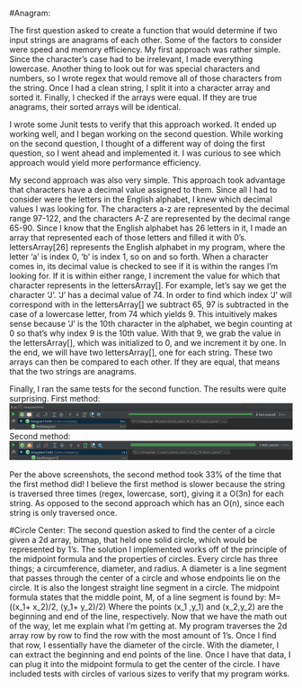 #Anagram:

The first question asked to create a function that would determine if two input strings are anagrams of each other. Some of the factors to consider were speed and memory efficiency. My first approach was rather simple. Since the character’s case had to be irrelevant, I made everything lowercase. Another thing to look out for was special characters and numbers, so I wrote regex that would remove all of those characters from the string. Once I had a clean string, I split it into a character array and sorted it. Finally, I checked if the arrays were equal. If they are true anagrams, their sorted arrays will be identical. 

I wrote some Junit tests to verify that this approach worked. It ended up working well, and I began working on the second question. While working on the second question, I thought of a different way of doing the first question, so I went ahead and implemented it. I was curious to see which approach would yield more performance efficiency. 

My second approach was also very simple. This approach took advantage that characters have a decimal value assigned to them. Since all I had to consider were the letters in the English alphabet, I knew which decimal values I was looking for. The characters a-z are represented by the decimal range 97-122, and the characters A-Z are represented by the decimal range 65-90. Since I know that the English alphabet has 26 letters in it, I made an array that represented each of those letters and filled it with 0’s. lettersArray[26] represents the English alphabet in my program, where the letter ‘a’ is index 0, ‘b’ is index 1, so on and so forth. When a character comes in, its decimal value is checked to see if it is within the ranges I’m looking for. If it is within either range, I increment the value for which that character represents in the lettersArray[]. For example, let’s say we get the character ‘J’. ‘J’ has a decimal value of 74. In order to find which index ‘J’ will correspond with in the lettersArray[] we subtract 65, 97 is subtracted in the case of a lowercase letter, from 74 which yields 9. This intuitively makes sense because ‘J’ is the 10th character in the alphabet, we begin counting at 0 so that’s why index 9 is the 10th value. With that 9, we grab the value in the lettersArray[], which was initialized to 0, and we increment it by one. In the end, we will have two lettersArray[], one for each string. These two arrays can then be compared to each other. If they are equal, that means that the two strings are anagrams.

Finally, I ran the same tests for the second function. The results were quite surprising.
First method:
![test1](/anagram1.PNG)
Second method:
![test2](/anagram2.PNG) 

Per the above screenshots, the second method took 33% of the time that the first method did! I believe the first method is slower because the string is traversed three times (regex, lowercase, sort), giving it a O(3n) for each string. As opposed to the second approach which has an O(n), since each string is only traversed once.

#Circle Center:
The second question asked to find the center of a circle given a 2d array, bitmap, that held one solid circle, which would be represented by 1’s. The solution I implemented works off of the principle of the midpoint formula and the properties of circles. Every circle has three things; a circumference, diameter, and radius. A diameter is a line segment that passes through the center of a circle and whose endpoints lie on the circle. It is also the longest straight line segment in a circle. The midpoint formula states that the middle point, M, of a line segment is found by: 
M=((x_1+ x_2)/2, (y_1+ y_2)/2)
Where the points (x_1 ,y_1) and (x_2,y_2) are the beginning and end of the line, respectively. 
Now that we have the math out of the way, let me explain what I’m getting at. My program traverses the 2d array row by row to find the row with the most amount of 1’s. Once I find that row, I essentially have the diameter of the circle. With the diameter, I can extract the beginning and end points of the line. Once I have that data, I can plug it into the midpoint formula to get the center of the circle.
I have included tests with circles of various sizes to verify that my program works. 

